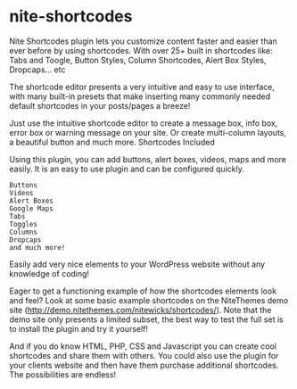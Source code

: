 nite-shortcodes
===============

Nite Shortcodes plugin lets you customize content faster and easier than ever before by using shortcodes. With over 25+ built in shortcodes like: Tabs and Toogle, Button Styles, Column Shortcodes, Alert Box Styles, Dropcaps... etc

The shortcode editor presents a very intuitive and easy to use interface, with many built-in presets that make inserting many commonly needed default shortcodes in your posts/pages a breeze!

Just use the intuitive shortcode editor to create a message box, info box, error box or warning message on your site. Or create multi-column layouts, a beautiful button and much more.
Shortcodes Included

Using this plugin, you can add buttons, alert boxes, videos, maps and more easily. It is an easy to use plugin and can be configured quickly.

    Buttons
    Videos
    Alert Boxes
    Google Maps
    Tabs
    Toggles
    Columns
    Dropcaps
    and much more!

Easily add very nice elements to your WordPress website without any knowledge of coding!

Eager to get a functioning example of how the shortcodes elements look and feel? Look at some basic example shortcodes on the NiteThemes demo site (http://demo.nitethemes.com/nitewicks/shortcodes/). Note that the demo site only presents a limited subset, the best way to test the full set is to install the plugin and try it yourself!

And if you do know HTML, PHP, CSS and Javascript you can create cool shortcodes and share them with others. You could also use the plugin for your clients website and then have them purchase additional shortcodes. The possibilities are endless!
